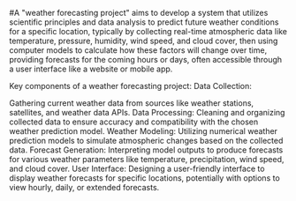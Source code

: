 #A "weather forecasting project" aims to develop a system that utilizes scientific principles and data analysis to predict future weather conditions for a specific location, typically by collecting real-time atmospheric data like temperature, pressure, humidity, wind speed, and cloud cover, then using computer models to calculate how these factors will change over time, providing forecasts for the coming hours or days, often accessible through a user interface like a website or mobile app. 

Key components of a weather forecasting project:
Data Collection:


Gathering current weather data from sources like weather stations, satellites, and weather data APIs. 
Data Processing:
Cleaning and organizing collected data to ensure accuracy and compatibility with the chosen weather prediction model. 
Weather Modeling:
Utilizing numerical weather prediction models to simulate atmospheric changes based on the collected data. 
Forecast Generation:
Interpreting model outputs to produce forecasts for various weather parameters like temperature, precipitation, wind speed, and cloud cover. 
User Interface:
Designing a user-friendly interface to display weather forecasts for specific locations, potentially with options to view hourly, daily, or extended forecasts.
